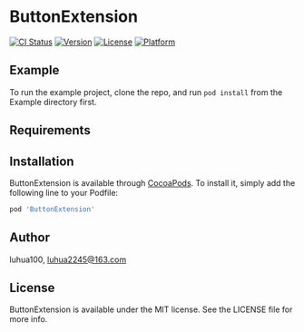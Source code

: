 # ButtonExtension

[![CI Status](https://img.shields.io/travis/luhua100/ButtonExtension.svg?style=flat)](https://travis-ci.org/luhua100/ButtonExtension)
[![Version](https://img.shields.io/cocoapods/v/ButtonExtension.svg?style=flat)](https://cocoapods.org/pods/ButtonExtension)
[![License](https://img.shields.io/cocoapods/l/ButtonExtension.svg?style=flat)](https://cocoapods.org/pods/ButtonExtension)
[![Platform](https://img.shields.io/cocoapods/p/ButtonExtension.svg?style=flat)](https://cocoapods.org/pods/ButtonExtension)

## Example

To run the example project, clone the repo, and run `pod install` from the Example directory first.

## Requirements

## Installation

ButtonExtension is available through [CocoaPods](https://cocoapods.org). To install
it, simply add the following line to your Podfile:

```ruby
pod 'ButtonExtension'
```

## Author

luhua100, luhua2245@163.com

## License

ButtonExtension is available under the MIT license. See the LICENSE file for more info.
